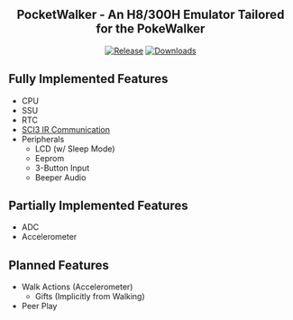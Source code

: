 <div align="center">

PocketWalker - An H8/300H Emulator Tailored for the PokeWalker
------------------------------------------
[![Release](https://img.shields.io/github/release/h4lfheart/PocketWalker)]()
[![Downloads](https://img.shields.io/github/downloads/h4lfheart/PocketWalker/total?color=green)]()

</div>

## Fully Implemented Features
- CPU
- SSU
- RTC
- [SCI3 IR Communication](https://github.com/Ceravia/melonDS-IR)
- Peripherals
  - LCD (w/ Sleep Mode)
  - Eeprom
  - 3-Button Input
  - Beeper Audio

## Partially Implemented Features
- ADC
- Accelerometer

## Planned Features
- Walk Actions (Accelerometer)
  - Gifts (Implicitly from Walking)
- Peer Play
